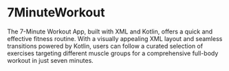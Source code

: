 # 7MinuteWorkout
The 7-Minute Workout App, built with XML and Kotlin, offers a quick and effective fitness routine. With a visually appealing XML layout and seamless transitions powered by Kotlin, users can follow a curated selection of exercises targeting different muscle groups for a comprehensive full-body workout in just seven minutes.
